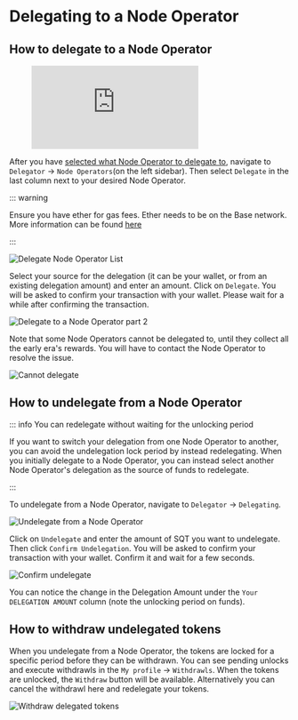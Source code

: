 # Delegating to a Node Operator

## How to delegate to a Node Operator

<figure class="video_container">
  <iframe src="https://www.youtube.com/embed/7GKWO5wEdtc" frameborder="0" allowfullscreen="true"></iframe>
</figure>

After you have [selected what Node Operator to delegate to](./rewards.md#how-to-select-what-node-operators-to-delegate-to), navigate to `Delegator` -> `Node Operators`(on the left sidebar). Then select `Delegate` in the last column next to your desired Node Operator.

::: warning

Ensure you have ether for gas fees. Ether needs to be on the Base network. More information can be found [here](../token/claim.html#how-to-obtain-ether-on-base)

:::

![Delegate Node Operator List](/assets/img/network/delegate_indexers.png)

Select your source for the delegation (it can be your wallet, or from an existing delegation amount) and enter an amount. Click on `Delegate`. You will be asked to confirm your transaction with your wallet. Please wait for a while after confirming the transaction.

![Delegate to a Node Operator part 2](/assets/img/network/delegate_action.png)

Note that some Node Operators cannot be delegated to, until they collect all the early era's rewards. You will have to contact the Node Operator to resolve the issue.

![Cannot delegate](/assets/img/network/delegate_cannot.png)

## How to undelegate from a Node Operator

::: info You can redelegate without waiting for the unlocking period

If you want to switch your delegation from one Node Operator to another, you can avoid the undelegation lock period by instead redelegating. When you initially delegate to a Node Operator, you can instead select another Node Operator's delegation as the source of funds to redelegate.

:::

To undelegate from a Node Operator, navigate to `Delegator` -> `Delegating`.

![Undelegate from a Node Operator](/assets/img/network/delegate_status.png)

Click on `Undelegate` and enter the amount of SQT you want to undelegate. Then click `Confirm Undelegation`. You will be asked to confirm your transaction with your wallet. Confirm it and wait for a few seconds.

![Confirm undelegate](/assets/img/network/delegate_undelegate.png)

You can notice the change in the Delegation Amount under the `Your DELEGATION AMOUNT` column (note the unlocking period on funds).

## How to withdraw undelegated tokens

When you undelegate from a Node Operator, the tokens are locked for a specific period before they can be withdrawn. You can see pending unlocks and execute withdrawls in the `My profile` -> `Withdrawls`. When the tokens are unlocked, the `Withdraw` button will be available. Alternatively you can cancel the withdrawl here and redelegate your tokens.

![Withdraw delegated tokens](/assets/img/network/profile_withdrawls.png)
